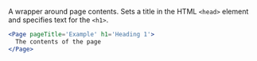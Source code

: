 A wrapper around page contents. Sets a title in the HTML `<head>` element and
specifies text for the `<h1>`.

```jsx
<Page pageTitle='Example' h1='Heading 1'>
  The contents of the page
</Page>
```
